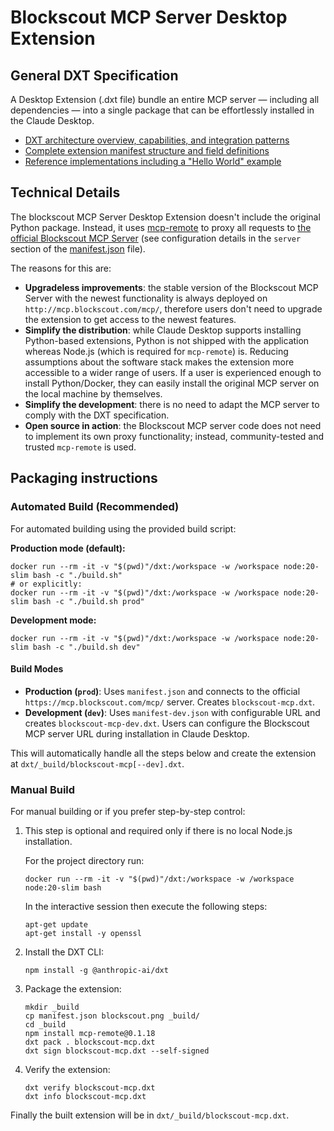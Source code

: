 # Blockscout MCP Server Desktop Extension

## General DXT Specification

A Desktop Extension (.dxt file) bundle an entire MCP server — including all dependencies — into a single package that can be effortlessly installed in the Claude Desktop.

- [DXT architecture overview, capabilities, and integration patterns](https://github.com/anthropics/dxt/blob/main/README.md)
- [Complete extension manifest structure and field definitions](https://github.com/anthropics/dxt/blob/main/MANIFEST.md)
- [Reference implementations including a "Hello World" example](https://github.com/anthropics/dxt/tree/main/examples)

## Technical Details

The blockscout MCP Server Desktop Extension doesn't include the original Python package. Instead, it uses [mcp-remote](https://github.com/geelen/mcp-remote) to proxy all requests to [the official Blockscout MCP Server](http://mcp.blockscout.com/) (see configuration details in the `server` section of the [manifest.json](manifest.json) file).

The reasons for this are:

- **Upgradeless improvements**: the stable version of the Blockscout MCP Server with the newest functionality is always deployed on `http://mcp.blockscout.com/mcp/`, therefore users don't need to upgrade the extension to get access to the newest features.
- **Simplify the distribution**: while Claude Desktop supports installing Python-based extensions, Python is not shipped with the application whereas Node.js (which is required for `mcp-remote`) is. Reducing assumptions about the software stack makes the extension more accessible to a wider range of users. If a user is experienced enough to install Python/Docker, they can easily install the original MCP server on the local machine by themselves.
- **Simplify the development**: there is no need to adapt the MCP server to comply with the DXT specification.
- **Open source in action**: the Blockscout MCP server code does not need to implement its own proxy functionality; instead, community-tested and trusted `mcp-remote` is used.

## Packaging instructions

### Automated Build (Recommended)

For automated building using the provided build script:

**Production mode (default):**

```shell
docker run --rm -it -v "$(pwd)"/dxt:/workspace -w /workspace node:20-slim bash -c "./build.sh"
# or explicitly:
docker run --rm -it -v "$(pwd)"/dxt:/workspace -w /workspace node:20-slim bash -c "./build.sh prod"
```

**Development mode:**

```shell
docker run --rm -it -v "$(pwd)"/dxt:/workspace -w /workspace node:20-slim bash -c "./build.sh dev"
```

#### Build Modes

- **Production (`prod`)**: Uses `manifest.json` and connects to the official `https://mcp.blockscout.com/mcp/` server. Creates `blockscout-mcp.dxt`.
- **Development (`dev`)**: Uses `manifest-dev.json` with configurable URL and creates `blockscout-mcp-dev.dxt`. Users can configure the Blockscout MCP server URL during installation in Claude Desktop.

This will automatically handle all the steps below and create the extension at `dxt/_build/blockscout-mcp[--dev].dxt`.

### Manual Build

For manual building or if you prefer step-by-step control:

1. This step is optional and required only if there is no local Node.js installation.

    For the project directory run:

    ```shell
    docker run --rm -it -v "$(pwd)"/dxt:/workspace -w /workspace node:20-slim bash
    ```

    In the interactive session then execute the following steps:

    ```shell
    apt-get update
    apt-get install -y openssl
    ```

2. Install the DXT CLI:

    ```shell
    npm install -g @anthropic-ai/dxt
    ```

3. Package the extension:

    ```shell
    mkdir _build
    cp manifest.json blockscout.png _build/
    cd _build
    npm install mcp-remote@0.1.18
    dxt pack . blockscout-mcp.dxt
    dxt sign blockscout-mcp.dxt --self-signed
    ```

4. Verify the extension:

    ```shell
    dxt verify blockscout-mcp.dxt 
    dxt info blockscout-mcp.dxt
    ```

Finally the built extension will be in `dxt/_build/blockscout-mcp.dxt`.
